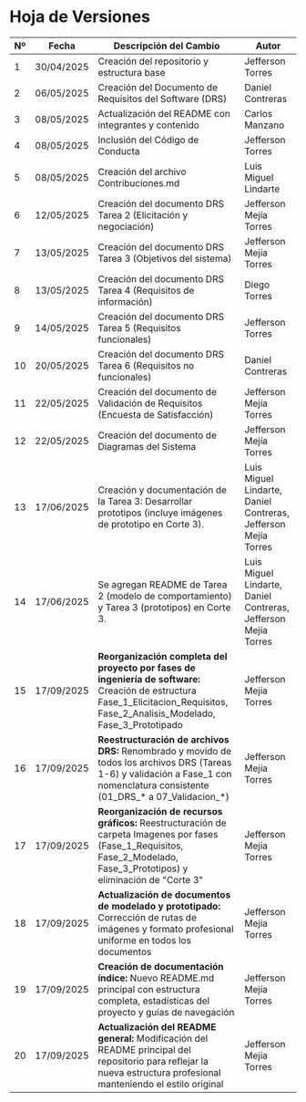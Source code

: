 # Hoja de Versiones

| Nº | Fecha       | Descripción del Cambio                         | Autor                  |
|----|-------------|------------------------------------------------|------------------------|
| 1  | 30/04/2025  | Creación del repositorio y estructura base     | Jefferson Torres       |
| 2  | 06/05/2025  | Creación del Documento de Requisitos del Software (DRS) | Daniel Contreras       |
| 3  | 08/05/2025  | Actualización del README con integrantes y contenido | Carlos Manzano         |
| 4  | 08/05/2025  | Inclusión del Código de Conducta               | Jefferson Torres       |
| 5  | 08/05/2025  | Creación del archivo Contribuciones.md         | Luis Miguel Lindarte   |
| 6  | 12/05/2025  | Creación del documento DRS Tarea 2 (Elicitación y negociación) | Jefferson Mejía Torres |
| 7  | 13/05/2025  | Creación del documento DRS Tarea 3 (Objetivos del sistema) | Jefferson Mejía Torres |
| 8  | 13/05/2025  | Creación del documento DRS Tarea 4 (Requisitos de información) | Diego Torres          |
| 9  | 14/05/2025  | Creación del documento DRS Tarea 5 (Requisitos funcionales) | Jefferson Torres          |
| 10 | 20/05/2025  | Creación del documento DRS Tarea 6 (Requisitos no funcionales) | Daniel Contreras          |
| 11 | 22/05/2025  | Creación del documento de Validación de Requisitos (Encuesta de Satisfacción) | Jefferson Mejía Torres |
| 12 | 22/05/2025  | Creación del documento de Diagramas del Sistema | Jefferson Mejía Torres |
| 13 | 17/06/2025  | Creación y documentación de la Tarea 3: Desarrollar prototipos (incluye imágenes de prototipo en Corte 3). | Luis Miguel Lindarte, Daniel Contreras, Jefferson Mejía Torres |
| 14 | 17/06/2025  | Se agregan README de Tarea 2 (modelo de comportamiento) y Tarea 3 (prototipos) en Corte 3. | Luis Miguel Lindarte, Daniel Contreras, Jefferson Mejía Torres |
| 15 | 17/09/2025  | **Reorganización completa del proyecto por fases de ingeniería de software:** Creación de estructura Fase_1_Elicitacion_Requisitos, Fase_2_Analisis_Modelado, Fase_3_Prototipado | Jefferson Mejía Torres |
| 16 | 17/09/2025  | **Reestructuración de archivos DRS:** Renombrado y movido de todos los archivos DRS (Tareas 1-6) y validación a Fase_1 con nomenclatura consistente (01_DRS_* a 07_Validacion_*) | Jefferson Mejía Torres |
| 17 | 17/09/2025  | **Reorganización de recursos gráficos:** Reestructuración de carpeta Imagenes por fases (Fase_1_Requisitos, Fase_2_Modelado, Fase_3_Prototipos) y eliminación de "Corte 3" | Jefferson Mejía Torres |
| 18 | 17/09/2025  | **Actualización de documentos de modelado y prototipado:** Corrección de rutas de imágenes y formato profesional uniforme en todos los documentos | Jefferson Mejía Torres |
| 19 | 17/09/2025  | **Creación de documentación índice:** Nuevo README.md principal con estructura completa, estadísticas del proyecto y guías de navegación | Jefferson Mejía Torres |
| 20 | 17/09/2025  | **Actualización del README general:** Modificación del README principal del repositorio para reflejar la nueva estructura profesional manteniendo el estilo original | Jefferson Mejía Torres |

